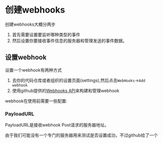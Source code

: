 # 创建webhooks
  创建webhooks大概分两步
  1. 首先需要设置要监听哪种类型的事件
  2. 然后设置你要接收事件信息的服务器和管理发送的事件数据。

## 设置webhook
设置一个webhook有两种方式
1. 去你的代码仓库或者组织的设置页面(settings),然后点击`WebHooks`->`Add webhook`
2. 使用github提供的[Webhooks API](https://developer.github.com/v3/repos/hooks/)来构建和管理webhook

webhook在使用前需要一些配置:
### PayloadURL
PayloadURL是接收webhook Post请求的服务器地址。

由于我们可能没有一个专门的服务器用来测试是否设置成功，不过github给了一个